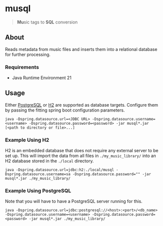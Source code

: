 # musql

> **Mu**sic tags to **SQL** conversion

## About

Reads metadata from music files and inserts them into a relational database for further processing.

### Requirements

- Java Runtime Environment 21

## Usage

Either [PostgreSQL](https://www.postgresql.org/) or [H2](https://h2database.com/html/main.html) are supported as
database targets. Configure them by passing the fitting spring boot configuration parameters.

`java -Dspring.datasource.url=<JDBC URL> -Dspring.datasource.username=<username> -Dspring.datasource.password=<password> -jar musql*.jar [<path to directory or file>...]`

### Example Using H2

H2 is an embedded database that does not require any external server to be set up.
This will import the data from all files in `./my_music_library/` into an H2 database stored in the `./local` directory.

`java -Dspring.datasource.url=jdbc:h2:./local/musql -Dspring.datasource.username=sa -Dspring.datasource.password="" -jar musql*.jar ./my_music_library/`

### Example Using PostgreSQL

Note that you will have to have a PostgreSQL server running for this.

`java -Dspring.datasource.url=jdbc:postgresql://<host>:<port>/<db_name> -Dspring.datasource.username=<username> -Dspring.datasource.password=<password> -jar musql*.jar ./my_music_library/`
